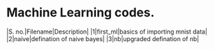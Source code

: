 # Machine Learning codes.
|S. no.|Filename|Description|
|1|first_ml|basics of importing mnist data|
|2|naive|defination of naive bayes|
|3|nb|upgraded defination of nb|
